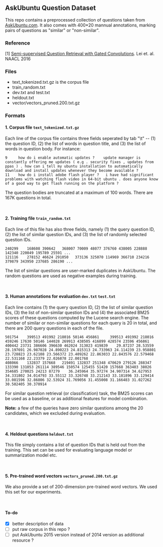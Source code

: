 ## AskUbuntu Question Dataset

This repo contains a preprocessed collection of questions taken from [AskUbuntu.com](http://www.askubuntu.com). It also comes with 400*20 mannual annotations, marking pairs of questions as "similar" or "non-similar".

### Reference
[1] [Semi-supervised Question Retrieval with Gated Convolutions](http://arxiv.org/abs/1512.05726). Lei et. al. NAACL 2016

### Files
  - text_tokenized.txt.gz is the corpus file
  - train_random.txt
  - dev.txt and test.txt
  - heldout.txt
  - vector/vectors_pruned.200.txt.gz

### Formats

#### 1. Corpus file ``text_tokenized.txt.gz``
Each line of the corpus file contains three fields seperated by tab "\t" -- (1) the question ID, (2) the list of words in question title, and (3) the list of words in question body. For instance:
```
9     how do i enable automatic updates ?    update manager is constantly offering me updates ( e.g . security fixes , updates from ppas ) . how can i tell my ubuntu installation to automatically download and install updates whenever they become available ?
11    how do i install adobe flash player ?   i have had significant problems with watching flash video in 64-bit ubuntu . does anyone know of a good way to get flash running on the platform ?
```
The question bodies are truncated at a maximum of 100 words. There are 167K questions in total.

<br>

#### 2. Training file ``train_random.txt``
Each line of this file has also three fields, namely (1) the query question ID, (2) the list of similar question IDs, and (3) the list of randomly selected question IDs. 
```
240299    168608 390642   368007 70009 48077 376760 438005 228888 142340 220049 195789 25591 ...
121116    278152 46624 291050   373136 325070 114969 366710 234216 379879 343950 237685 286190 ...
```
The list of similar questions are user-marked duplicates in AskUbuntu. The random questions are used as negative examples during training. 

<br>

#### 3. Human annotations for evaluation ``dev.txt`` ``test.txt``
Each line contains (1) the query question ID, (2) the list of similar question IDs, (3) the list of non-similar question IDs and (4) the associated BM25 scores of these questions computed by the Lucene search engine. The number of similar or non-similar questions for each query is 20 in total, and there are 200 query questions in each of the file.
```
501754    399513 491992 218016 50146 456861     399513 491992 218016 459246 17630 50146 144028 269913 438505 416899 428574 23596 456861 400442 23731 386606 396630 462024 313023 419839    29.87237 28.53559 28.197691 26.987028 24.890223 24.815313 24.733963 24.114239 23.958801 23.728823 23.62108 23.566372 23.409262 22.863033 22.843576 22.579468 22.531168 22.23379 22.026878 22.001768
408066    132837 157668   219491 132837 251348 470629 279126 288347 133390 131053 261114 389546 150574 125455 51420 157668 363403 38026 354685 270025 24213 87279    36.245964 35.97274 34.907314 34.627953 34.331802 34.014793 33.55112 33.326748 33.212143 33.181896 33.129414 33.081596 32.86806 32.53924 31.769056 31.455008 31.166483 31.027262 30.502405 30.370914
```
For similar question retrieval (or classification) task, the BM25 scores can be used as a baseline, or as additional features for model combination.

**Note:** a few of the queries have zero similar questions among the 20 candidates, which we excluded during evaluation.

<br>

#### 4. Heldout questions ``heldout.txt``
This file simply contains a list of question IDs that is held out from the training. This set can be used for evaluating language model or summarization model etc.

<br>

#### 5. Pre-trained word vectors ``vectors_pruned.200.txt.gz``
We also provide a set of 200-dimension pre-trained word vectors. We used this set for our experiments. 

<br>

#### To-do
  - [x] better description of data
  - [ ] put raw corpus in this repo ?
  - [ ] put AskUbuntu 2015 version instead of 2014 version as additional resource ?
